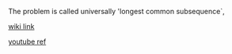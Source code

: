 The problem is called universally 'longest common subsequence`,

[wiki link](https://en.wikipedia.org/wiki/Longest_common_subsequence_problem)

[youtube ref](https://www.youtube.com/watch?v=ASoaQq66foQ)
